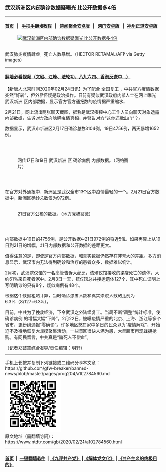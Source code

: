 ### 武汉新洲区内部确诊数据疑曝光 比公开数据多4倍
------------------------

#### [首页](https://github.com/gfw-breaker/banned-news/blob/master/README.md) &nbsp;&nbsp;|&nbsp;&nbsp; [手把手翻墙教程](https://github.com/gfw-breaker/guides/wiki) &nbsp;&nbsp;|&nbsp;&nbsp; [禁闻聚合安卓版](https://github.com/gfw-breaker/bn-android) &nbsp;&nbsp;|&nbsp;&nbsp; [网门安卓版](https://github.com/oGate2/oGate) &nbsp;&nbsp;|&nbsp;&nbsp; [神州正道安卓版](https://github.com/SzzdOgate/update) 



<div><div class="featured_image">
 <a href="https://i.ntdtv.com/assets/uploads/2020/01/GettyImages-1196130133.jpg" target="_blank">
  <figure>
   <img alt="武汉新洲区内部确诊数据疑曝光 比公开数据多4倍" src="https://i.ntdtv.com/assets/uploads/2020/01/GettyImages-1196130133-800x450.jpg"/>
  </figure><br/>
 </a>
 <span class="caption">
  武汉肺炎疫情肆虐，死亡人数暴增。（HECTOR RETAMAL/AFP via Getty Images）
 </span>
</div>
</div><hr/>

#### [翻墙必看视频（文昭、江峰、法轮功、八九六四、香港反送中...）](https://github.com/gfw-breaker/banned-news/blob/master/pages/link3.md)

<div><div class="post_content" itemprop="articleBody">
 <p>
  【新唐人北京时间2020年02月24日讯】为了配合
  <ok href="https://www.ntdtv.com/gb/全国复工.htm">
   全国复工
  </ok>
  ，中共官方疫情数据突然“好转”，但外界怀疑是政治操作。日前有疑似武汉政府内部人士在网上曝光
  <ok href="https://www.ntdtv.com/gb/武汉新洲.htm">
   武汉新洲
  </ok>
  区内部数据，显示官方官方通报数的疫情据严重缩水。
 </p>
 <p>
  2月21日，网上流出两张聊天截图，据称是武汉疾控中心工作人员向聊天对象透露内部数据，告诉对方政府隐瞒疫情真相，并警告对方“这你还敢出门”？。
 </p>
 <p>
  数据显示，武汉市新洲区2月17日确诊总数3104例，19日4756例，两天暴增1652例。
 </p>
 <p>
  <img alt="" class="aligncenter wp-image-102784573" src="https://i.ntdtv.com/assets/uploads/2020/02/mmexport1582344044731.jpg"/>
 </p>
 <figure class="wp-caption aligncenter" id="attachment_102784575" style="width: 360px">
  <img alt="" class="wp-image-102784575" src="https://i.ntdtv.com/assets/uploads/2020/02/mmexport1582344052735.jpg">
   <br/><figcaption class="wp-caption-text">
    网传17日和19日
    <ok href="https://www.ntdtv.com/gb/武汉新洲.htm">
     武汉新洲
    </ok>
    区
    <ok href="https://www.ntdtv.com/gb/确诊病例.htm">
     确诊病例
    </ok>
    内部数据。（网络图片）
   </figcaption><br/>
  </img>
 </figure><br/>
 <p>
  在官方对外通报中，新洲区是武汉全市13个区中疫情最轻的一个。2月21日官方数据中，新洲区确诊总数仅为972例。
 </p>
 <figure class="wp-caption aligncenter" id="attachment_102784581" style="width: 446px">
  <img alt="" class="wp-image-102784581" src="https://i.ntdtv.com/assets/uploads/2020/02/0b231186517593bababad4826001bb70-600x1068.jpg"/>
  <br/><figcaption class="wp-caption-text">
   21日官方公布的数据。（地方党媒官微）
  </figcaption><br/>
 </figure><br/>
 <p>
  内部数据中19日的4756例，是公开数据中21日972例的将近5倍。如果再算上从19日到21日的增幅，21日内部数据和公开数据的差距更大。
 </p>
 <p>
  值得注意的是，即使是官方内部数据，和真实数据仍然存在非常大的差距。多方消息显示，武汉市内无法得到确诊和治疗的患者众多，数据难以统计。
 </p>
 <p>
  2月初，武汉殡仪馆的一名高管告诉大纪元，该殡仪馆接收的染疫死亡的遗体，大约61%来自死者家中。2月3日一天，殡仪馆总共接运遗体127个，其中死亡证明上写明确诊的只有8个，疑似病例有48个。
 </p>
 <p>
  根据这个数据粗略计算，当时确诊患者人数和真实染疫人数的比例为6.3%（8/127=6.3%）。
 </p>
 <p>
  目前，中共为了挽救经济，下令武汉之外陆续复工。当局不断“调整”统计标准，使
  <ok href="https://www.ntdtv.com/gb/确诊病例.htm">
   确诊病例
  </ok>
  的增幅大幅“下降”。2月22日，被曝疫情严重的北京、上海、浙江等多个省市，更纷纷通报“零确诊”。许多地区憋在家中多日的民众以为“疫情解除”，开始迫不及待地恢复大规模聚集活动，一些景区很快人满为患，大型超市再现蜂拥抢购。有网民留言，中共真是“骗死人不偿命”。
 </p>
 <p>
  （记者郑鼓笙综合报导/责任编辑：明轩）
 </p>
 <div class="single_ad">
 </div>
</div>
</div>
<hr/>
手机上长按并复制下列链接或二维码分享本文章：<br/>
https://github.com/gfw-breaker/banned-news/blob/master/pages/prog204/a102784560.md <br/>
<a href='https://github.com/gfw-breaker/banned-news/blob/master/pages/prog204/a102784560.md'><img src='https://github.com/gfw-breaker/banned-news/blob/master/pages/prog204/a102784560.md.png'/></a> <br/>
原文地址（需翻墙访问）：https://www.ntdtv.com/gb/2020/02/24/a102784560.html


------------------------
#### [首页](https://github.com/gfw-breaker/banned-news/blob/master/README.md) &nbsp;|&nbsp; [一键翻墙软件](https://github.com/gfw-breaker/nogfw/blob/master/README.md) &nbsp;| [《九评共产党》](https://github.com/gfw-breaker/9ping.md/blob/master/README.md#九评之一评共产党是什么) | [《解体党文化》](https://github.com/gfw-breaker/jtdwh.md/blob/master/README.md) | [《共产主义的终极目的》](https://github.com/gfw-breaker/gczydzjmd.md/blob/master/README.md)


<img src='http://gfw-breaker.win/banned-news/pages/prog204/a102784560.md' width='0px' height='0px'/>